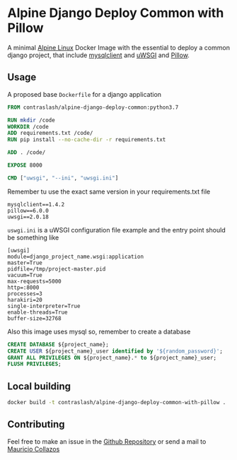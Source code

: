 # Alpine Django Deploy Common with Pillow

A minimal [Alpine Linux](https://alpinelinux.org/) Docker Image with the essential to deploy a common django project, 
that include [mysqlclient](https://pypi.org/project/mysqlclient/) and [uWSGI](https://pypi.org/project/uWSGI/) and [Pillow](https://pypi.org/project/Pillow/).
## Usage

A proposed base `Dockerfile` for a django application

```dockerfile
FROM contraslash/alpine-django-deploy-common:python3.7

RUN mkdir /code
WORKDIR /code
ADD requirements.txt /code/
RUN pip install --no-cache-dir -r requirements.txt

ADD . /code/

EXPOSE 8000

CMD ["uwsgi", "--ini", "uwsgi.ini"]

```

Remember tu use the exact same version in your requirements.txt file

```text
mysqlclient==1.4.2 
pillow==6.0.0
uwsgi==2.0.18 

```

`uswgi.ini` is a uWSGI configuration file example and the entry point should be something like

```
[uwsgi]
module=django_project_name.wsgi:application
master=True
pidfile=/tmp/project-master.pid
vacuum=True
max-requests=5000
http=:8000
processes=3
harakiri=20
single-interpreter=True
enable-threads=True
buffer-size=32768
```

Also this image uses mysql so, remember to create a database

```sql
CREATE DATABASE ${project_name};
CREATE USER ${project_name}_user identified by '${random_password}';
GRANT ALL PRIVILEGES ON ${project_name}.* to ${project_name}_user;
FLUSH PRIVILEGES;
```

## Local building

```bash
docker build -t contraslash/alpine-django-deploy-common-with-pillow .
```

## Contributing

Feel free to make an issue in the [Github Repository](https://github.com/contraslash/docker-images)
or send a mail to [Mauricio Collazos](mailto:ma0@contraslash.com)